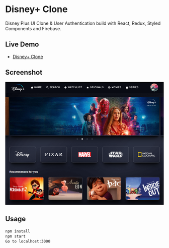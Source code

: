 # Disney+ Clone

Disney Plus UI Clone & User Authentication build with React, Redux, Styled Components and Firebase.

## Live Demo

- [Disney+ Clone](https://disney-clone-347ff.web.app/)

## Screenshot

![disney](disney.png)

## Usage

```
npm install
npm start
Go to localhost:3000
```
